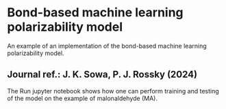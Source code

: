 # Bond-based machine learning polarizability model
An example of an implementation of the bond-based machine learning polarizability model.

## Journal ref.: J. K. Sowa, P. J. Rossky (2024)

The Run jupyter notebook shows how one can perform training and testing of the model on the example of malonaldehyde (MA).
